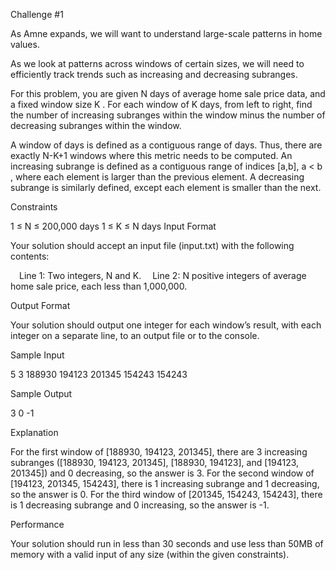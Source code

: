 Challenge #1

As Amne expands, we will want to understand large-scale patterns in home values.

As we look at patterns across windows of certain sizes, we will need to efficiently track trends such as increasing and decreasing subranges.

For this problem, you are given N days of average home sale price data, and a fixed window size K . For each window of K days, from left to right, find the number of increasing subranges within the window minus the number of decreasing subranges within the window.

A window of days is defined as a contiguous range of days. Thus, there are exactly N-K+1 windows where this metric needs to be computed. An increasing subrange is defined as a contiguous range of indices [a,b], a < b , where each element is larger than the previous element. A decreasing subrange is similarly defined, except each element is smaller than the next.

Constraints

1 ≤ N ≤ 200,000 days
1 ≤ K ≤ N days
Input Format

Your solution should accept an input file (input.txt) with the following contents:

 Line 1: Two integers, N and K.
 Line 2: N positive integers of average home sale price, each less than 1,000,000.

Output Format

Your solution should output one integer for each window’s result, with each integer on a separate line, to an output file or to the console.

Sample Input

5 3
188930 194123 201345 154243 154243

Sample Output

3
0
-1

Explanation

For the first window of [188930, 194123, 201345], there are 3 increasing subranges ([188930, 194123, 201345], [188930, 194123], and [194123, 201345]) and 0 decreasing, so the answer is 3. For the second window of [194123, 201345, 154243], there is 1 increasing subrange and 1 decreasing, so the answer is 0. For the third window of [201345, 154243, 154243], there is 1 decreasing subrange and 0 increasing, so the answer is -1.

Performance

Your solution should run in less than 30 seconds and use less than 50MB of memory with a valid input of any size (within the given constraints).